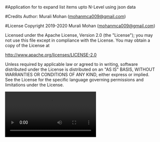 
#Application for to expand list items upto N-Level using json data

#Credits Author: Murali Mohan (mohanmca009@gmail.com)



#License Copyright 2019-2020 Murali Mohan (mohanmca009@gmail.com)

Licensed under the Apache License, Version 2.0 (the "License"); you may not use this file except in compliance with the License. You may obtain a copy of the License at

http://www.apache.org/licenses/LICENSE-2.0

Unless required by applicable law or agreed to in writing, software distributed under the License is distributed on an "AS IS" BASIS, WITHOUT WARRANTIES OR CONDITIONS OF ANY KIND, either express or implied. See the License for the specific language governing permissions and limitations under the License.

![alt text](https://github.com/moidamurali/MulitLevelExpandView/master/images/Expand-List-Using-ListVIEW.webm)